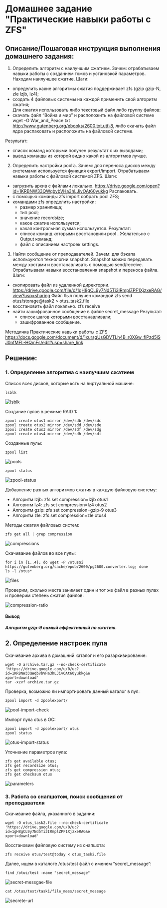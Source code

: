 # Домашнее задание "Практические навыки работы с ZFS"

## Описание/Пошаговая инструкция выполнения домашнего задания:

1. Определить алгоритм с наилучшим сжатием.
Зачем: отрабатываем навыки работы с созданием томов и установкой параметров. Находим наилучшее сжатие.
Шаги:
* определить какие алгоритмы сжатия поддерживает zfs (gzip gzip-N, zle lzjb, lz4);
* создать 4 файловых системы на каждой применить свой алгоритм сжатия;  
Для сжатия использовать либо текстовый файл либо группу файлов:
* скачать файл “Война и мир” и расположить на файловой системе wget -O War_and_Peace.txt http://www.gutenberg.org/ebooks/2600.txt.utf-8, либо скачать файл ядра распаковать и расположить на файловой системе.

Результат:
- список команд которыми получен результат с их выводами;
- вывод команды из которой видно какой из алгоритмов лучше.

2. Определить настройки pool’a.
Зачем: для переноса дисков между системами используется функция export/import. Отрабатываем навыки работы с файловой системой ZFS.
Шаги:
* загрузить архив с файлами локально.
https://drive.google.com/open?id=1KRBNW33QWqbvbVHa3hLJivOAt60yukkg
Распаковать.
* с помощью команды zfs import собрать pool ZFS;
* командами zfs определить настройки:
	- размер хранилища;
	- тип pool;
	- значение recordsize;
	- какое сжатие используется;
	- какая контрольная сумма используется.
Результат:
	- список команд которыми восстановили pool . Желательно с Output команд;
	- файл с описанием настроек settings.

3. Найти сообщение от преподавателей.
Зачем: для бэкапа используются технологии snapshot. Snapshot можно передавать между хостами и восстанавливать с помощью send/receive. Отрабатываем навыки восстановления snapshot и переноса файла.
Шаги:
* скопировать файл из удаленной директории. https://drive.google.com/file/d/1gH8gCL9y7Nd5Ti3IRmplZPF1XjzxeRAG/view?usp=sharing
Файл был получен командой zfs send otus/storage@task2 > otus_task2.file
* восстановить файл локально. zfs receive
* найти зашифрованное сообщение в файле secret_message
Результат:
	- список шагов которыми восстанавливали;
	- зашифрованное сообщение.

Методичка Практические навыки работы с ZFS https://docs.google.com/document/d/1xursgUsGDVTLh4B_r0XGw_flPzd5lSJ0nfMFL-HQmFs/edit?usp=share_link

## Решение:

### 1. Определение алгоритма с наилучшим сжатием

Список всех дисков, которые ксть на виртуальной машине:
```
lsblk
```

![lsblk](imgs\lsblk.png)

Создание пулов в режиме RAID 1:
```
zpool create otus1 mirror /dev/sdb /dev/sdc
zpool create otus2 mirror /dev/sdd /dev/sde
zpool create otus3 mirror /dev/sdf /dev/sdg
zpool create otus4 mirror /dev/sdh /dev/sdi
```

Созданные пулы:

```
zpool list
```

![pools](imgs/pools.png)


```
zpool status
```

![zpool-status](imgs/zpool-status.png)


Добавление разных алгоритмов сжатия в каждую файловую систему:
- Алгоритм lzjb: zfs set compression=lzjb otus1
- Алгоритм lz4: zfs set compression=lz4 otus2
- Алгоритм gzip: zfs set compression=gzip-9 otus3
- Алгоритм zle: zfs set compression=zle otus4

Методы сжатия файловых систем:
```
zfs get all | grep compression
```

![compressions](imgs/compressions.png)

Скачивание файлов во все пулы:

```
for i in {1..4}; do wget -P /otus$i https://gutenberg.org/cache/epub/2600/pg2600.converter.log; done
ls -l /otus*
```

![files](imgs/files.png)

Проверим, сколько места занимает один и тот же файл в разных пулах и
проверим степень сжатия файлов:

![compression-ratio](imgs/compression-ratio.png)

#### Вывод

***Алгоритм gzip-9 самый эффективный по сжатию.***

## 2. Определение настроек пула

Скачивание архива в домашний каталог и его разархивирование:

```
wget -O archive.tar.gz --no-check-certificate 'https://drive.google.com/u/0/uc?id=1KRBNW33QWqbvbVHa3hLJivOAt60yukkg&e
xport=download'
tar -xzvf archive.tar.gz
```

Проверка, возможно ли импортировать данный каталог в пул:
```
zpool import -d zpoolexport/
```

![pool-import-check](imgs/pool-import-check.png)

Импорт пула otus в ОС:

```
zpool import -d zpoolexport/ otus
zpool status
```

![otus-import-status](imgs/otus-import-status.png)

Уточнение параметров пула:
```
zfs get available otus;
zfs get recordsize otus;
zfs get compression otus;
zfs get checksum otus
```

![parameters](imgs/parameters.png)

### 3. Работа со снапшотом, поиск сообщения от преподавателя

Скачивание файла, указанного в задании:
```
wget -O otus_task2.file --no-check-certificate 'https://drive.google.com/u/0/uc?id=1gH8gCL9y7Nd5Ti3IRmplZPF1XjzxeRAG&e
xport=download'
```

Восстановим файловую систему из снапшота: 
```
zfs receive otus/test@today < otus_task2.file
```

Далее, ищем в каталоге /otus/test файл с именем “secret_message”:
```
find /otus/test -name "secret_message"
```

![secret-messgae-file](imgs/secret-messgae-file.png)

```
cat /otus/test/task1/file_mess/secret_message
```

![secrete-url](imgs/secrete-url.png)




